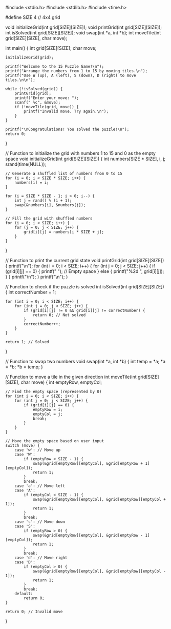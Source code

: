 #include <stdio.h>
#include <stdlib.h>
#include <time.h>

#define SIZE 4 // 4x4 grid

void initializeGrid(int grid[SIZE][SIZE]);
void printGrid(int grid[SIZE][SIZE]);
int isSolved(int grid[SIZE][SIZE]);
void swap(int *a, int *b);
int moveTile(int grid[SIZE][SIZE], char move);

int main() {
    int grid[SIZE][SIZE];
    char move;
    
    initializeGrid(grid);

    printf("Welcome to the 15 Puzzle Game!\n");
    printf("Arrange the numbers from 1 to 15 by moving tiles.\n");
    printf("Use W (up), A (left), S (down), D (right) to move tiles.\n\n");

    while (!isSolved(grid)) {
        printGrid(grid);
        printf("Enter your move: ");
        scanf(" %c", &move);
        if (!moveTile(grid, move)) {
            printf("Invalid move. Try again.\n");
        }
    }

    printf("\nCongratulations! You solved the puzzle!\n");
    return 0;
}

// Function to initialize the grid with numbers 1 to 15 and 0 as the empty space
void initializeGrid(int grid[SIZE][SIZE]) {
    int numbers[SIZE * SIZE], i, j;
    srand(time(NULL));

    // Generate a shuffled list of numbers from 0 to 15
    for (i = 0; i < SIZE * SIZE; i++) {
        numbers[i] = i;
    }
    
    for (i = SIZE * SIZE - 1; i > 0; i--) {
        int j = rand() % (i + 1);
        swap(&numbers[i], &numbers[j]);
    }

    // Fill the grid with shuffled numbers
    for (i = 0; i < SIZE; i++) {
        for (j = 0; j < SIZE; j++) {
            grid[i][j] = numbers[i * SIZE + j];
        }
    }
}

// Function to print the current grid state
void printGrid(int grid[SIZE][SIZE]) {
    printf("\n");
    for (int i = 0; i < SIZE; i++) {
        for (int j = 0; j < SIZE; j++) {
            if (grid[i][j] == 0) {
                printf("   "); // Empty space
            } else {
                printf("%2d ", grid[i][j]);
            }
        }
        printf("\n");
    }
    printf("\n");
}

// Function to check if the puzzle is solved
int isSolved(int grid[SIZE][SIZE]) {
    int correctNumber = 1;
    
    for (int i = 0; i < SIZE; i++) {
        for (int j = 0; j < SIZE; j++) {
            if (grid[i][j] != 0 && grid[i][j] != correctNumber) {
                return 0; // Not solved
            }
            correctNumber++;
        }
    }
    
    return 1; // Solved
}

// Function to swap two numbers
void swap(int *a, int *b) {
    int temp = *a;
    *a = *b;
    *b = temp;
}

// Function to move a tile in the given direction
int moveTile(int grid[SIZE][SIZE], char move) {
    int emptyRow, emptyCol;

    // Find the empty space (represented by 0)
    for (int i = 0; i < SIZE; i++) {
        for (int j = 0; j < SIZE; j++) {
            if (grid[i][j] == 0) {
                emptyRow = i;
                emptyCol = j;
                break;
            }
        }
    }

    // Move the empty space based on user input
    switch (move) {
        case 'w': // Move up
        case 'W':
            if (emptyRow < SIZE - 1) {
                swap(&grid[emptyRow][emptyCol], &grid[emptyRow + 1][emptyCol]);
                return 1;
            }
            break;
        case 'a': // Move left
        case 'A':
            if (emptyCol < SIZE - 1) {
                swap(&grid[emptyRow][emptyCol], &grid[emptyRow][emptyCol + 1]);
                return 1;
            }
            break;
        case 's': // Move down
        case 'S':
            if (emptyRow > 0) {
                swap(&grid[emptyRow][emptyCol], &grid[emptyRow - 1][emptyCol]);
                return 1;
            }
            break;
        case 'd': // Move right
        case 'D':
            if (emptyCol > 0) {
                swap(&grid[emptyRow][emptyCol], &grid[emptyRow][emptyCol - 1]);
                return 1;
            }
            break;
        default:
            return 0;
    }

    return 0; // Invalid move
}
